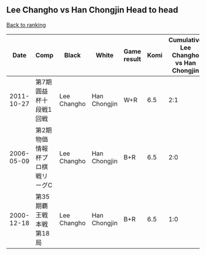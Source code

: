 ## Lee Changho vs Han Chongjin Head to head

[Back to ranking](../../index.md)




| **Date** | **Comp** | **Black** | **White** | **Game result** | **Komi** | **Cumulative Lee Changho vs Han Chongjin** | **Lee Changho streak** | **Han Chongjin streak** | 
| --- | --- | --- | --- | --- | --- | --- | --- | --- |
| 2011-10-27 | 第7期圓益杯十段戦1回戦 | Lee Changho | Han Chongjin | W+R | 6.5 | 2:1 | 0 | 1 | 
| 2006-05-09 | 第2期物価情報杯プロ棋戦リーグC | Lee Changho | Han Chongjin | B+R | 6.5 | 2:0 | 2 | 0 | 
| 2000-12-18 | 第35期覇王戦本戦第18局 | Lee Changho | Han Chongjin | B+R | 6.5 | 1:0 | 1 | 0 |




